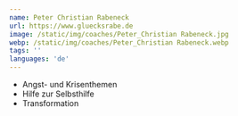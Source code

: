 ```yaml
---
name: Peter Christian Rabeneck
url: https://www.gluecksrabe.de
image: /static/img/coaches/Peter_Christian Rabeneck.jpg
webp: /static/img/coaches/Peter_Christian Rabeneck.webp
tags: ''
languages: 'de'
---
```


<ul><li>Angst- und Krisenthemen</li><li>Hilfe zur Selbsthilfe</li><li>Transformation&nbsp;</li></ul>